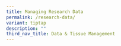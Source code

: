 ```yaml
---
title: Managing Research Data
permalink: /research-data/
variant: tiptap
description: ""
third_nav_title: Data & Tissue Management
---
```

